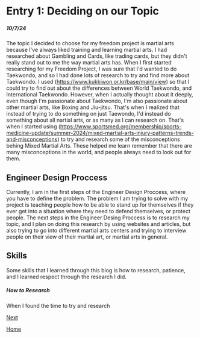 # Entry 1: Deciding on our Topic

##### 10/7/24

The topic I decided to choose for my freedom project is martial arts because I've always liked training and learning martial arts. I had researched about Gambling and Cards, like trading cards, but they didn't really stand out to me the way martial arts has. When I first started researching for my Freedom Project, I was sure that I'd wanted to do Taekwondo, and so I had done lots of research to try and find more about Taekwondo. I used (https://www.kukkiwon.or.kr/base/main/view) so that I could try to find out about the differences between World Taekwondo, and International Taekwondo. However, when I actually thought about it deeply, even though I'm passionate about Taekwondo, I'm also passionate about other martial arts, like Boxing and Jiu-jitsu. That's when I realized that instead of trying to do something on just Taewondo, I'd instead do something about all nartial arts, or as many as I can research on. That's when I started using (https://www.sportsmed.org/membership/sports-medicine-update/summer-2024/mixed-martial-arts-injury-patterns-trends-and-misconceptions) to try and research some of the misconceptions behing Mixed Martial Arts. These helped me learn remember that there are many misconceptions in the world, and people always need to look out for them.

## Engineer Design Proccess
Currently, I am in the first steps of the Engineer Design Proccess, where you have to define the problem. The problem I am trying to solve with my project is teaching people how to be able to stand up for themselves if they ever get into a situation where they need to defend themselves, or protect people. The next steps in the Engineer Desing Proccess is to research my topic, and I plan on doing this research by using websites and articles, but also trying to go into different martial arts centers and trying to interview people on their view of their martial art, or martial arts in general.

## Skills
Some skills that I learned through this blog is how to research, patience, and I learned respect through the research I did.

##### How to Research
When I found the time to try and research 

[Next](entry02.md)

[Home](../README.md)

